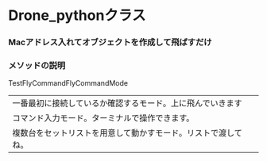 # Drone_pythonクラス
### Macアドレス入れてオブジェクトを作成して飛ばすだけ
### メソッドの説明
<table>
<thread>
<tr>TestFly</tr>
<td>一番最初に接続しているか確認するモード。上に飛んでいきます</td>
<tr>CommandFly</tr>
<td>コマンド入力モード。ターミナルで操作できます。</td>
<tr>CommandMode</tr>
<td>複数台をセットリストを用意して動かすモード。リストで渡してね。</td>
</thread>
</table>

